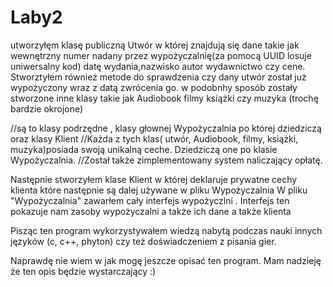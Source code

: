 # Laby2

utworzyłęm klasę publiczną Utwór w której znajdują się dane takie jak 
wewnętrzny numer nadany przez wypożyczalnię(za pomocą UUID losuje uniwersalny kod)
datę wydania,nazwisko autor wydawnictwo czy cene.
Stworztyłem również metode do sprawdzenia czy dany utwór został już wypożyczony wraz z datą zwrócenia go.
w podobnhy sposób zostały stworzone inne klasy takie jak Audiobook filmy książki czy muzyka (trochę bardzie okrojone)

//są to klasy podrzędne , klasy głownej Wypożyczalnia po której dziedziczą oraz klasy Klient 
//Każda z tych klas( utwór, Audiobook, filmy, książki, muzyka)posiada swoją unikalną ceche. Dziedziczą one po klasie Wypożyczalnia.
//Został także zimplementowany system naliczający opłatę.

Następnie stworzyłem klase Klient w której deklaruje prywatne cechy klienta które następnie są dalej używane w pliku Wypożyczalnia 
W pliku "Wypożyczalnia" zawarłem cały interfejs wypożyczlni . Interfejs ten pokazuje nam zasoby wypożyczalni a także ich dane a także klienta 


Pisząc ten program wykorzystywałem wiedzą nabytą podczas nauki innych języków (c, c++, phyton) czy też doświadczeniem z pisania gier.








Naprawdę nie wiem w jak mogę jeszcze opisać ten program. 
Mam nadzieję że ten opis będzie wystarczający :)
